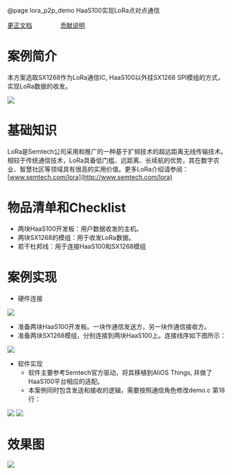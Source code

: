 @page lora_p2p_demo HaaS100实现LoRa点对点通信

[更正文档](https://gitee.com/alios-things/lora_p2p_demo/edit/master/README.md) &emsp;&emsp;&emsp;&emsp; [贡献说明](https://help.aliyun.com/document_detail/302301.html)

案例简介
====

本方案选取SX1268作为LoRa通信IC, HaaS100以外挂SX1268 SPI模组的方式，实现LoRa数据的收发。

<img src="https://img.alicdn.com/imgextra/i3/O1CN01584e971o2zXPL0DOc_!!6000000005168-0-tps-1288-132.jpg" style="max-width:800px;" />


基础知识
====

LoRa是Semtech公司采用和推广的一种基于扩频技术的超远距离无线传输技术。相较于传统通信技术，LoRa具备低门槛、远距离、长续航的优势，其在数字农业、智慧社区等领域具有很高的实用价值。更多LoRa介绍请参阅：[www.semtech.com/lora](http://www.semtech.com/lora)

物品清单和Checklist
==============

* 两块HaaS100开发板：用户数据收发的主机。
* 两块SX1268的模组：用于收发LoRa数据。
* 若干杜邦线：用于连接HaaS100和SX1268模组

案例实现
====

* 硬件连接

<img src="https://img.alicdn.com/imgextra/i1/O1CN01FEwNgJ1QjXYO3Rm5I_!!6000000002012-0-tps-1266-854.jpg" style="max-width:800px;" />

* 准备两块HaaS100开发板。一块作通信发送方，另一块作通信接收方。
* 准备两块SX1268模组，分别连接到两块HaaS100上。连接线序如下图所示：

<img src="https://img.alicdn.com/imgextra/i1/O1CN01JPy7ir21uex7305ZI_!!6000000007045-0-tps-438-181.jpg" style="max-width:800px;" />

* 软件实现 
  * 软件主要参考Semtech官方驱动，将其移植到AliOS Things, 并做了HaaS100平台相应的适配。
  * 本案例同时包含发送和接收的逻辑，需要按照通信角色修改demo.c 第18行：

<img src="https://img.alicdn.com/imgextra/i2/O1CN013dKGL41fQVKMaOY5A_!!6000000004001-2-tps-756-216.png" style="max-width:800px;" />

<img src="https://img.alicdn.com/imgextra/i4/O1CN01CXUyle1i6IhhbpjZ3_!!6000000004363-2-tps-728-210.png" style="max-width:800px;" />

效果图
===
<img src="https://img.alicdn.com/imgextra/i2/O1CN015ogTbg1e59FJ8nOSy_!!6000000003819-2-tps-2110-618.png" style="max-width:800px;" />
